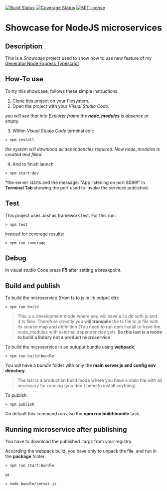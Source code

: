 [![Build Status](https://travis-ci.org/{{github-user-name}}/{{github-app-name}}.svg?branch=master)](https://travis-ci.org/{{github-user-name}}/{{github-app-name}}.svg?branch=master)
[![Coverage Status](https://coveralls.io/repos/github/{{github-user-name}}/{{github-app-name}}/badge.svg?branch=master)](https://coveralls.io/github/{{github-user-name}}/{{github-app-name}}?branch=master)
[![MIT license](http://img.shields.io/badge/license-MIT-brightgreen.svg)](http://opensource.org/licenses/MIT)

# Showcase for NodeJS microservices

## Description
This is a *Showcase project* used to show how to use new feature of my [Generator Node Express Typescript](https://github.com/amanganiello90/generator-node-express-typescript)

## How-To use
To try this showcase, follows these simple instructions.
1. Clone this project on your filesystem.
2. Open the project with your *Visual Studio Code*.

*you will see that into Explorer frame the **node_modules** is absence or empty.*

3. Within *Visual Studio Code* terminal edit:
```
> npm install
```

*the system will download all dependencies required. Now *node_modules* is created and filled.*

4. And to finish launch
```
> npm start:dev
```

*the server starts and the message: "App listening on port 8089!" in **Terminal Tab** showing the port used to invoke the services published.

## Test
This project uses *Jest* as framework test. 
For this run:

```
> npm test
```

Instead for coverage results:

```
> npm run coverage
```

## Debug

In visual studio Code press **F5** after setting a breakpoint.

## Build and publish
To build the microservice (from ts to js in lib output dir):

```
> npm run build
```

> This is a development mode where you will have a lib dir with js and d.ts files. Therefore directly you will **transpile** the ts file to js file with its source map and definition (You need to run npm install to have the node_modules with external dependencies yet). **So this last is a mode to build a library not a product microservice**.

To build the microservice in an outuput bundle using **webpack**:


```
> npm run build:bundle
```

You will have a *bundle* folder with only the **main server.js and config env directory**.

> The last is a production build mode where you have a main file with all necessary for running (you don't need to install anything).

To publish:

```
> npm publish
```

On default this command run also the **npm run build:bundle** task.

## Running microservice after publishing

You have to download the published .targz from your registry.

According the webpack build, you have only to unpack the file, and run in the **package** folder:

```
> npm run start:bundle
```

or

```
> node bundle/server.js
```

